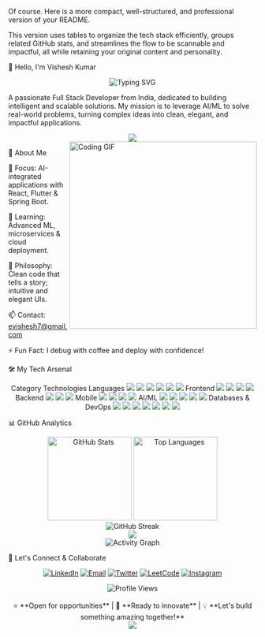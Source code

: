 Of course. Here is a more compact, well-structured, and professional version of your README.

This version uses tables to organize the tech stack efficiently, groups related GitHub stats, and streamlines the flow to be scannable and impactful, all while retaining your original content and personality.

👋 Hello, I'm Vishesh Kumar
<div align="center">
<img src="https://readme-typing-svg.herokuapp.com?font=Fira+Code&size=28&pause=1000&color=00D9FF&center=true&vCenter=true&width=600&lines=Full+Stack+Developer;AI%2FML+Enthusiast;Mobile+App+Developer;Problem+Solver+%26+Innovator" alt="Typing SVG" />
</div>


A passionate Full Stack Developer from India, dedicated to building intelligent and scalable solutions. My mission is to leverage AI/ML to solve real-world problems, turning complex ideas into clean, elegant, and impactful applications.

<div align="center">
<a href="https://new-portfolio-porq.onrender.com/" target="_blank">
<img src="https://img.shields.io/badge/🌟_View_My_Portfolio-FF6B6B?style=for-the-badge&logo=vercel&logoColor=white"/>
</a>
</div>

<img align="right" alt="Coding GIF" width="380" src="https://cdn.dribbble.com/users/1162077/screenshots/3848914/programmer.gif">

🎯 About Me

🔭 Focus: AI-integrated applications with React, Flutter & Spring Boot.

🌱 Learning: Advanced ML, microservices & cloud deployment.

🎨 Philosophy: Clean code that tells a story; intuitive and elegant UIs.

📫 Contact: evishesh7@gmail.com

⚡ Fun Fact: I debug with coffee and deploy with confidence!

🛠️ My Tech Arsenal
<div align="center">

Category	Technologies
Languages	<img src="https://img.shields.io/badge/Java-ED8B00?style=for-the-badge&logo=openjdk&logoColor=white"/> <img src="https://img.shields.io/badge/Python-3776AB?style=for-the-badge&logo=python&logoColor=white"/> <img src="https://img.shields.io/badge/JavaScript-F7DF1E?style=for-the-badge&logo=javascript&logoColor=black"/> <img src="https://img.shields.io/badge/TypeScript-007ACC?style=for-the-badge&logo=typescript&logoColor=white"/> <img src="https://img.shields.io/badge/Dart-0175C2?style=for-the-badge&logo=dart&logoColor=white"/> <img src="https://img.shields.io/badge/C++-00599C?style=for-the-badge&logo=cplusplus&logoColor=white"/>
Frontend	<img src="https://img.shields.io/badge/React-20232A?style=for-the-badge&logo=react&logoColor=61DAFB"/> <img src="https://img.shields.io/badge/Next.js-000000?style=for-the-badge&logo=nextdotjs&logoColor=white"/> <img src="https://img.shields.io/badge/Tailwind_CSS-38B2AC?style=for-the-badge&logo=tailwind-css&logoColor=white"/> <img src="https://img.shields.io/badge/Figma-F24E1E?style=for-the-badge&logo=figma&logoColor=white"/>
Backend	<img src="https://img.shields.io/badge/Node.js-43853D?style=for-the-badge&logo=node.js&logoColor=white"/> <img src="https://img.shields.io/badge/Express.js-404D59?style=for-the-badge&logo=express&logoColor=white"/> <img src="https://img.shields.io/badge/Spring_Boot-6DB33F?style=for-the-badge&logo=spring-boot&logoColor=white"/>
Mobile	<img src="https://img.shields.io/badge/Flutter-02569B?style=for-the-badge&logo=flutter&logoColor=white"/> <img src="https://img.shields.io/badge/React_Native-20232A?style=for-the-badge&logo=react&logoColor=61DAFB"/> <img src="https://img.shields.io/badge/Android-3DDC84?style=for-the-badge&logo=android&logoColor=white"/> <img src="https://img.shields.io/badge/Android_Studio-3DDC84?style=for-the-badge&logo=android-studio&logoColor=white"/>
AI/ML	<img src="https://img.shields.io/badge/TensorFlow-FF6F00?style=for-the-badge&logo=tensorflow&logoColor=white"/> <img src="https://img.shields.io/badge/Pandas-150458?style=for-the-badge&logo=pandas&logoColor=white"/> <img src="https://img.shields.io/badge/NumPy-013243?style=for-the-badge&logo=numpy&logoColor=white"/> <img src="https://img.shields.io/badge/scikit_learn-F7931E?style=for-the-badge&logo=scikit-learn&logoColor=white"/> <img src="https://img.shields.io/badge/Jupyter-F37626?style=for-the-badge&logo=jupyter&logoColor=white"/>
Databases & DevOps	<img src="https://img.shields.io/badge/MongoDB-4EA94B?style=for-the-badge&logo=mongodb&logoColor=white"/> <img src="https://img.shields.io/badge/MySQL-005C84?style=for-the-badge&logo=mysql&logoColor=white"/> <img src="https://img.shields.io/badge/PostgreSQL-316192?style=for-the-badge&logo=postgresql&logoColor=white"/> <img src="https://img.shields.io/badge/Firebase-FFCA28?style=for-the-badge&logo=firebase&logoColor=black"/> <img src="https://img.shields.io/badge/Docker-2496ED?style=for-the-badge&logo=docker&logoColor=white"/> <img src="https://img.shields.io/badge/AWS-FF9900?style=for-the-badge&logo=amazonaws&logoColor=white"/> <img src="https://img.shields.io/badge/Vercel-000000?style=for-the-badge&logo=vercel&logoColor=white"/>
</div>

📊 GitHub Analytics
<div align="center">
<img src="https://github-readme-stats.vercel.app/api?username=itsracoon&show_icons=true&theme=radical&include_all_commits=true&count_private=true&border_radius=15" alt="GitHub Stats" height="170"/>
<img src="https://github-readme-stats.vercel.app/api/top-langs/?username=itsracoon&layout=compact&langs_count=10&theme=radical&border_radius=15" alt="Top Languages" height="170"/>
<br>
<img src="https://github-readme-streak-stats.herokuapp.com/?user=itsracoon&theme=radical&border_radius=15" alt="GitHub Streak"/>
<br>
<img src="https://github-profile-trophy.vercel.app/?username=itsracoon&theme=radical&no-frame=true&no-bg=false&margin-w=4&row=1&column=7"/>
<br>
<img src="https://github-readme-activity-graph.vercel.app/graph?username=itsracoon&theme=react-dark&hide_border=true&area=true" alt="Activity Graph"/>
</div>

🤝 Let's Connect & Collaborate
<p align="center">
<a href="https://linkedin.com/in/visheshkumar" target="_blank"><img src="https://img.shields.io/badge/💼_LinkedIn-0077B5?style=for-the-badge&logo=linkedin&logoColor=white" alt="LinkedIn"/></a>
<a href="mailto:evishesh7@gmail.com"><img src="https://img.shields.io/badge/📧_Email-D14836?style=for-the-badge&logo=gmail&logoColor=white" alt="Email"/></a>
<a href="https://twitter.com/visheshkumar" target="_blank"><img src="https://img.shields.io/badge/🐦_Twitter-1DA1F2?style=for-the-badge&logo=twitter&logoColor=white" alt="Twitter"/></a>
<a href="https://leetcode.com/mysticrogger" target="_blank"><img src="https://img.shields.io/badge/⚡_LeetCode-FFA116?style=for-the-badge&logo=leetcode&logoColor=black" alt="LeetCode"/></a>
<a href="https://instagram.com/xvisheshkumarx" target="_blank"><img src="https://img.shields.io/badge/📸_Instagram-E4405F?style=for-the-badge&logo=instagram&logoColor=white" alt="Instagram"/></a>
</p>

<div align="center">
<img src="https://komarev.com/ghpvc/?username=itsracoon&label=Profile%20Views&color=brightgreen&style=for-the-badge" alt="Profile Views"/>
<br><br>
⭐ **Open for opportunities** | 🚀 **Ready to innovate** | 💡 **Let's build something amazing together!**
<br>
<img src="https://capsule-render.vercel.app/api?type=waving&color=gradient&height=60&section=footer"/>
</div>
